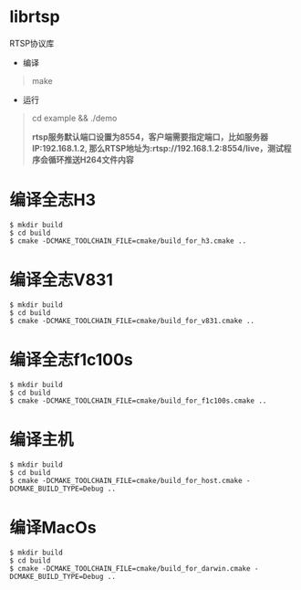 # librtsp  
RTSP协议库



* 编译  

> make  

* 运行  
> cd example && ./demo  
>
> **rtsp服务默认端口设置为8554，客户端需要指定端口，比如服务器IP:192.168.1.2, 那么RTSP地址为:rtsp://192.168.1.2:8554/live，测试程序会循环推送H264文件内容**  

# 编译全志H3
```
$ mkdir build
$ cd build
$ cmake -DCMAKE_TOOLCHAIN_FILE=cmake/build_for_h3.cmake ..
```
# 编译全志V831
```
$ mkdir build
$ cd build
$ cmake -DCMAKE_TOOLCHAIN_FILE=cmake/build_for_v831.cmake ..
```

# 编译全志f1c100s
```
$ mkdir build
$ cd build
$ cmake -DCMAKE_TOOLCHAIN_FILE=cmake/build_for_f1c100s.cmake ..
```
# 编译主机
```
$ mkdir build
$ cd build
$ cmake -DCMAKE_TOOLCHAIN_FILE=cmake/build_for_host.cmake -DCMAKE_BUILD_TYPE=Debug ..
```
# 编译MacOs
```
$ mkdir build
$ cd build
$ cmake -DCMAKE_TOOLCHAIN_FILE=cmake/build_for_darwin.cmake -DCMAKE_BUILD_TYPE=Debug ..
```